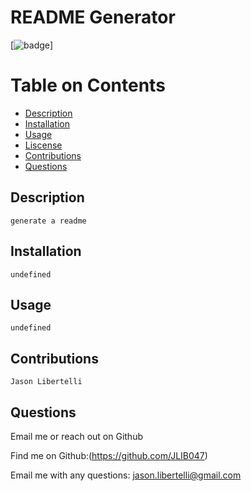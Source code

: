 # README Generator

  [![badge](https://ing.shield.io/badge/License-MIT-brightgreen)]
  
  # Table on Contents 
  * [Description](#Description)
  * [Installation](#Installation)
  * [Usage](#Usage)
  * [Liscense](#Liscense)
  * [Contributions](#Contributions)
  * [Questions](#Questions)
  
  ## Description
    generate a readme 
  ## Installation
    undefined
  ## Usage
    undefined
  ## Contributions 
    Jason Libertelli 
  ## Questions 
  Email me or reach out on Github 
    
  Find me on Github:(https://github.com/JLIB047)
  
  Email me with any questions: jason.libertelli@gmail.com 
  

